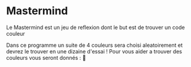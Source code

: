 <h1>Mastermind</h1>
<p>Le Mastermind est un jeu de reflexion dont le but est de trouver un code couleur</p>
<t>Dans ce programme un suite de 4 couleurs sera choisi aleatoirement et devrez le trouver en une dizaine d'essai !
Pour vous aider a trouver des couleurs vous seront donnés : 
🔴</t>
